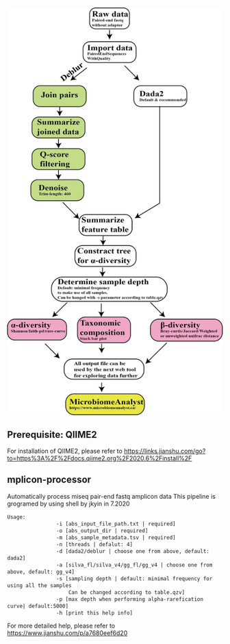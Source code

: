 ![diagram](https://github.com/yjiakang/amplicon/blob/master/Amplicon_diagram.png)
## Prerequisite: QIIME2  
For installation of QIIME2, please refer to https://links.jianshu.com/go?to=https%3A%2F%2Fdocs.qiime2.org%2F2020.6%2Finstall%2F
## mplicon-processor  
Automatically process miseq pair-end fastq amplicon data  This pipeline is grogramed by using shell by jkyin in 7.2020 
```
Usage:
                -i [abs_input_file_path.txt | required]
                -o [abs_output_dir | required]
                -m [abs_sample_metadata.tsv | required]
                -n [threads | defalut: 4]
                -d [dada2/deblur | choose one from above, default: dada2]
                -a [silva_fl/silva_v4/gg_fl/gg_v4 | choose one from above, default: gg_v4]
                -s [sampling depth | default: minimal frequency for using all the samples
                    Can be changed according to table.qzv]
                -p [max depth when performing alpha-rarefication curve| default:5000]
                -h [print this help info]
```
For more detailed help, please refer to https://www.jianshu.com/p/a7680eef6d20
